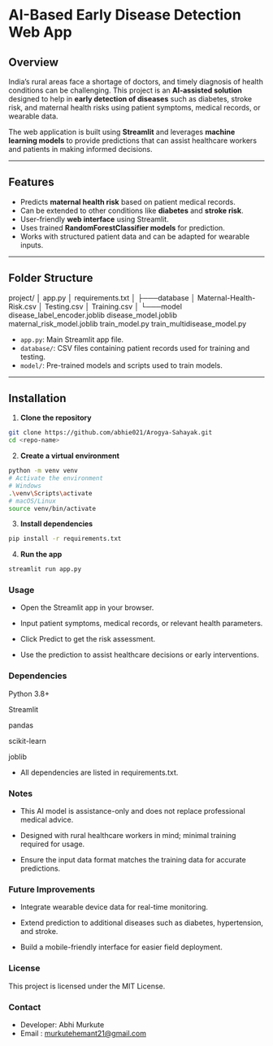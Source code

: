 # AI-Based Early Disease Detection Web App

## Overview
India’s rural areas face a shortage of doctors, and timely diagnosis of health conditions can be challenging. This project is an **AI-assisted solution** designed to help in **early detection of diseases** such as diabetes, stroke risk, and maternal health risks using patient symptoms, medical records, or wearable data.  

The web application is built using **Streamlit** and leverages **machine learning models** to provide predictions that can assist healthcare workers and patients in making informed decisions.

---

## Features
- Predicts **maternal health risk** based on patient medical records.
- Can be extended to other conditions like **diabetes** and **stroke risk**.
- User-friendly **web interface** using Streamlit.
- Uses trained **RandomForestClassifier models** for prediction.
- Works with structured patient data and can be adapted for wearable inputs.

---

## Folder Structure

project/
│ app.py
│ requirements.txt
│
├───database
│ Maternal-Health-Risk.csv
│ Testing.csv
│ Training.csv
│
└───model
disease_label_encoder.joblib
disease_model.joblib
maternal_risk_model.joblib
train_model.py
train_multidisease_model.py


- `app.py`: Main Streamlit app file.  
- `database/`: CSV files containing patient records used for training and testing.  
- `model/`: Pre-trained models and scripts used to train models.

---

## Installation

1. **Clone the repository**
```bash
git clone https://github.com/abhie021/Arogya-Sahayak.git
cd <repo-name>
```

2. **Create a virtual environment**
```bash
python -m venv venv
# Activate the environment
# Windows
.\venv\Scripts\activate
# macOS/Linux
source venv/bin/activate
```

3. **Install dependencies**
```bash
pip install -r requirements.txt
```

4. **Run the app**
```bash
streamlit run app.py
```

### Usage

- Open the Streamlit app in your browser.

- Input patient symptoms, medical records, or relevant health parameters.

- Click Predict to get the risk assessment.

- Use the prediction to assist healthcare decisions or early interventions.

### Dependencies

Python 3.8+

Streamlit

pandas

scikit-learn

joblib

- All dependencies are listed in requirements.txt.

### Notes

- This AI model is assistance-only and does not replace professional medical advice.

- Designed with rural healthcare workers in mind; minimal training required for usage.

- Ensure the input data format matches the training data for accurate predictions.

### Future Improvements

- Integrate wearable device data for real-time monitoring.

- Extend prediction to additional diseases such as diabetes, hypertension, and stroke.

- Build a mobile-friendly interface for easier field deployment.

### License

This project is licensed under the MIT License.

### Contact

- Developer: Abhi Murkute
- Email : murkutehemant21@gmail.com
